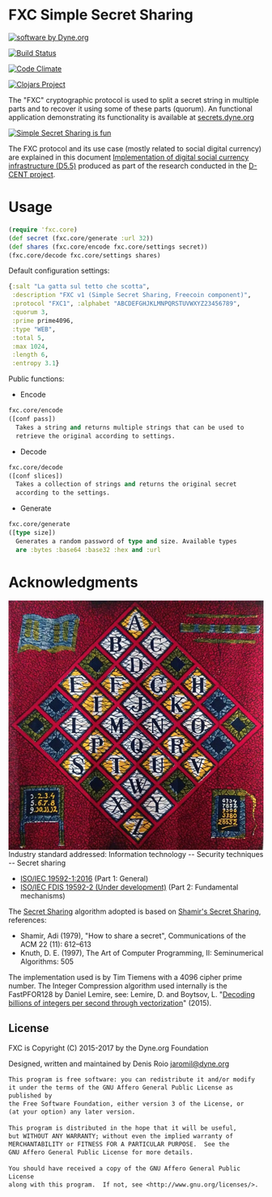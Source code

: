# FXC Simple Secret Sharing

<a href="https://www.dyne.org"><img
	src="https://secrets.dyne.org/static/img/swbydyne.png"
		alt="software by Dyne.org"
			title="software by Dyne.org" class="pull-right"></a>

[![Build Status](https://travis-ci.org/dyne/FXC.svg?branch=master)](https://travis-ci.org/dyne/FXC)

[![Code Climate](https://codeclimate.com/github/dyne/FXC.png)](https://codeclimate.com/github/dyne/FXC)

[![Clojars Project](https://img.shields.io/clojars/v/org.clojars.dyne/fxc.svg)](https://clojars.org/org.clojars.dyne/fxc)

The "FXC" cryptographic protocol is used to split a secret string in multiple parts and to recover it using some of these parts (quorum). An functional application demonstrating its functionality is available at <a href="https://secrets.dyne.org">secrets.dyne.org

<img src="https://secrets.dyne.org/static/img/secret_ladies.jpg"
	alt="Simple Secret Sharing is fun"
	title="Simple Secret Sharing is fun">
</a>

The FXC protocol and its use case (mostly related to social digital currency) are explained in this document [Implementation of digital social currency infrastructure (D5.5)](http://dcentproject.eu/wp-content/uploads/2015/10/D5.5-Implementation-of-digital-social-currency-infrastructure-.pdf) produced as part of the research conducted in the [D-CENT project](http://dcentproject.eu).

# Usage

```clojure
(require 'fxc.core)
(def secret (fxc.core/generate :url 32))
(def shares (fxc.core/encode fxc.core/settings secret))
(fxc.core/decode fxc.core/settings shares)
```

Default configuration settings:
```clojure
{:salt "La gatta sul tetto che scotta",
 :description "FXC v1 (Simple Secret Sharing, Freecoin component)",
 :protocol "FXC1", :alphabet "ABCDEFGHJKLMNPQRSTUVWXYZ23456789",
 :quorum 3,
 :prime prime4096,
 :type "WEB",
 :total 5,
 :max 1024,
 :length 6,
 :entropy 3.1}
```

Public functions:

- Encode
```clojure
fxc.core/encode
([conf pass])
  Takes a string and returns multiple strings that can be used to
  retrieve the original according to settings.
```
- Decode
```clojure
fxc.core/decode
([conf slices])
  Takes a collection of strings and returns the original secret
  according to the settings.
```
- Generate
```clojure
fxc.core/generate
([type size])
  Generates a random password of type and size. Available types
  are :bytes :base64 :base32 :hex and :url
```




# Acknowledgments

<img src="https://github.com/dyne/FXC/blob/master/doc/Haarlemsche_ABC.jpg"
	alt="Haarlem's Alphabet textile, from a Vlisco exhibition"
	title="Haarlem's Alphabet textile, from a Vlisco exhibition"
	style="float: right">

Industry standard addressed: Information technology -- Security techniques -- Secret sharing
- [ISO/IEC 19592-1:2016](https://www.iso.org/standard/65422.html) (Part 1: General)
- [ISO/IEC FDIS 19592-2 (Under development)](https://www.iso.org/standard/65425.html) (Part 2: Fundamental mechanisms)

The [Secret Sharing](https://en.wikipedia.org/wiki/Secret_sharing) algorithm adopted is based on [Shamir's Secret Sharing](https://en.wikipedia.org/wiki/Shamir%27s_Secret_Sharing), references:
- Shamir, Adi (1979), "How to share a secret", Communications of the ACM 22 (11): 612–613
- Knuth, D. E. (1997), The Art of Computer Programming, II: Seminumerical Algorithms: 505

The implementation used is by Tim Tiemens with a 4096 cipher prime number. The Integer Compression algorithm used internally is the FastPFOR128 by Daniel Lemire, see: Lemire, D. and Boytsov, L. "[Decoding billions of integers per second through vectorization](http://arxiv.org/abs/1209.2137)" (2015).

## License

FXC is Copyright (C) 2015-2017 by the Dyne.org Foundation

Designed, written and maintained by Denis Roio <jaromil@dyne.org>

```
This program is free software: you can redistribute it and/or modify
it under the terms of the GNU Affero General Public License as published by
the Free Software Foundation, either version 3 of the License, or
(at your option) any later version.

This program is distributed in the hope that it will be useful,
but WITHOUT ANY WARRANTY; without even the implied warranty of
MERCHANTABILITY or FITNESS FOR A PARTICULAR PURPOSE.  See the
GNU Affero General Public License for more details.

You should have received a copy of the GNU Affero General Public License
along with this program.  If not, see <http://www.gnu.org/licenses/>.
```
